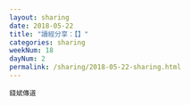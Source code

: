 ```yaml
---
layout: sharing
date: 2018-05-22
title: "讀經分享：【】"
categories: sharing
weekNum: 18
dayNum: 2
permalink: /sharing/2018-05-22-sharing.html
---
```


`錢斌傳道`
